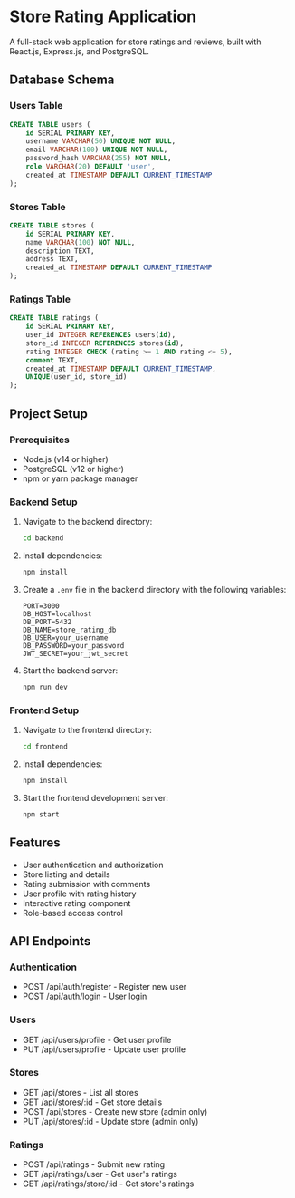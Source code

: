 # Store Rating Application

A full-stack web application for store ratings and reviews, built with React.js, Express.js, and PostgreSQL.

## Database Schema

### Users Table
```sql
CREATE TABLE users (
    id SERIAL PRIMARY KEY,
    username VARCHAR(50) UNIQUE NOT NULL,
    email VARCHAR(100) UNIQUE NOT NULL,
    password_hash VARCHAR(255) NOT NULL,
    role VARCHAR(20) DEFAULT 'user',
    created_at TIMESTAMP DEFAULT CURRENT_TIMESTAMP
);
```

### Stores Table
```sql
CREATE TABLE stores (
    id SERIAL PRIMARY KEY,
    name VARCHAR(100) NOT NULL,
    description TEXT,
    address TEXT,
    created_at TIMESTAMP DEFAULT CURRENT_TIMESTAMP
);
```

### Ratings Table
```sql
CREATE TABLE ratings (
    id SERIAL PRIMARY KEY,
    user_id INTEGER REFERENCES users(id),
    store_id INTEGER REFERENCES stores(id),
    rating INTEGER CHECK (rating >= 1 AND rating <= 5),
    comment TEXT,
    created_at TIMESTAMP DEFAULT CURRENT_TIMESTAMP,
    UNIQUE(user_id, store_id)
);
```

## Project Setup

### Prerequisites
- Node.js (v14 or higher)
- PostgreSQL (v12 or higher)
- npm or yarn package manager

### Backend Setup
1. Navigate to the backend directory:
   ```bash
   cd backend
   ```

2. Install dependencies:
   ```bash
   npm install
   ```

3. Create a `.env` file in the backend directory with the following variables:
   ```env
   PORT=3000
   DB_HOST=localhost
   DB_PORT=5432
   DB_NAME=store_rating_db
   DB_USER=your_username
   DB_PASSWORD=your_password
   JWT_SECRET=your_jwt_secret
   ```

4. Start the backend server:
   ```bash
   npm run dev
   ```

### Frontend Setup
1. Navigate to the frontend directory:
   ```bash
   cd frontend
   ```

2. Install dependencies:
   ```bash
   npm install
   ```

3. Start the frontend development server:
   ```bash
   npm start
   ```

## Features
- User authentication and authorization
- Store listing and details
- Rating submission with comments
- User profile with rating history
- Interactive rating component
- Role-based access control

## API Endpoints

### Authentication
- POST /api/auth/register - Register new user
- POST /api/auth/login - User login

### Users
- GET /api/users/profile - Get user profile
- PUT /api/users/profile - Update user profile

### Stores
- GET /api/stores - List all stores
- GET /api/stores/:id - Get store details
- POST /api/stores - Create new store (admin only)
- PUT /api/stores/:id - Update store (admin only)

### Ratings
- POST /api/ratings - Submit new rating
- GET /api/ratings/user - Get user's ratings
- GET /api/ratings/store/:id - Get store's ratings
